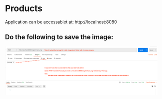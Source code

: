 # Products

Application can be accessablet at: http://localhost:8080

## Do the following to save the image:

![./docs/Project_View.PNG](./ReadMe/savefile_1.png) <br/>